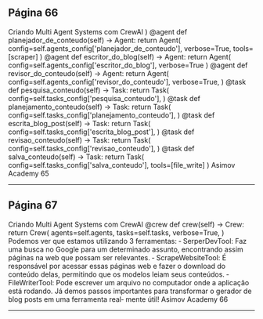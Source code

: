 ## Página 66

Criando Multi Agent Systems com CrewAI
)
@agent
def planejador_de_conteudo(self) -> Agent:
return Agent(
config=self.agents_config['planejador_de_conteudo'],
verbose=True,
tools=[scraper]
)
@agent
def escritor_do_blog(self) -> Agent:
return Agent(
config=self.agents_config['escritor_do_blog'],
verbose=True
)
@agent
def revisor_do_conteudo(self) -> Agent:
return Agent(
config=self.agents_config['revisor_do_conteudo'],
verbose=True,
)
@task
def pesquisa_conteudo(self) -> Task:
return Task(
config=self.tasks_config['pesquisa_conteudo'],
)
@task
def planejamento_conteudo(self) -> Task:
return Task(
config=self.tasks_config['planejamento_conteudo'],
)
@task
def escrita_blog_post(self) -> Task:
return Task(
config=self.tasks_config['escrita_blog_post'],
)
@task
def revisao_conteudo(self) -> Task:
return Task(
config=self.tasks_config['revisao_conteudo'],
)
@task
def salva_conteudo(self) -> Task:
return Task(
config=self.tasks_config['salva_conteudo'],
tools=[file_write]
)
Asimov Academy
65


---
## Página 67

Criando Multi Agent Systems com CrewAI
@crew
def crew(self) -> Crew:
return Crew(
agents=self.agents,
tasks=self.tasks,
verbose=True,
)
Podemos ver que estamos utilizando 3 ferramentas: ‑ SerperDevTool: Faz uma busca no Google
para um determinado assunto, encontrando assim páginas na web que possam ser relevantes. ‑
ScrapeWebsiteTool: É responsável por acessar essas páginas web e fazer o download do conteúdo
delas, permitindo que os modelos leiam seus conteúdos. ‑ FileWriterTool: Pode escrever um arquivo
no computador onde a aplicação está rodando.
Já demos passos importantes para transformar o gerador de blog posts em uma ferramenta real‑
mente útil!
Asimov Academy
66


---